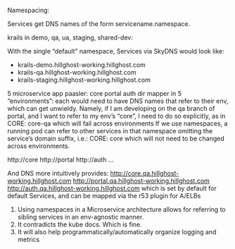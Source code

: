 Namespacing:

Services get DNS names of the form servicename.namespace.

krails in demo, qa, ua, staging, shared-dev:


With the single “default” namespace, Services via SkyDNS would look like:
* krails-demo.hillghost-working.hillghost.com
* krails-qa.hillghost-working.hillghost.com
* krails-staging.hillghost-working.hillghost.com

5 microservice app paasler:
core
portal
auth
dir
mapper
in 5 “environments”: each would need to have DNS names that refer to their env, which can get unwieldy. Namely, if I am developing on the qa  branch of portal, and I want to refer to my env’s “core”, I need to do so explicitly, as in
CORE: core-qa
    which will fail across environments
If we use namespaces, a running pod can refer to other services in that namespace omitting the service’s domain suffix, i.e.:
CORE: core
   which will not need to be changed across environments.

http://core
http://portal
http://auth
...

And DNS more intuitively provides:
http://core.qa.hillghost-working.hillghost.com
http://portal.qa.hillghost-working.hillghost.com
http://auth.qa.hillghost-working.hillghost.com
which is set by default for default Services, and can be mapped via the r53 plugin for A/ELBs


1. Using namespaces in a Microservice architecture allows for referring to sibling services in an env-agnostic manner. 
1. It contradicts the kube docs. Which is fine.
1. It will also help programmatically/automatically organize logging and metrics